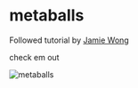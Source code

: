 # metaballs

Followed tutorial by [Jamie Wong](http://jamie-wong.com/2014/08/19/metaballs-and-marching-squares/)

check em out

![metaballs](https://github.com/gschare/metaballs/blob/main/gif/out.gif)
